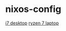 # nixos-config

[i7 desktop](./nixos/hosts/desktop/)
[ryzen 7 laptop](./nixos/hosts/thinkpadt14s/)

